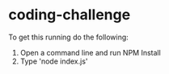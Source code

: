 # coding-challenge

To get this running do the following:
  1. Open a command line and run NPM Install
  2. Type 'node index.js'
